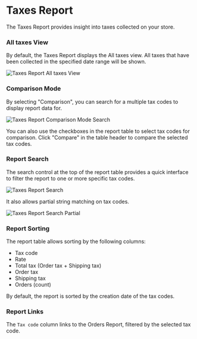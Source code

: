 # Taxes Report

The Taxes Report provides insight into taxes collected on your store.

### All taxes View

By default, the Taxes Report displays the All taxes view. All taxes that have been collected in the specified date range will be shown.

![Taxes Report All taxes View](images/analytics-taxes-report.png)

### Comparison Mode

By selecting "Comparison", you can search for a multiple tax codes to display report data for.

![Taxes Report Comparison Mode Search](images/analytics-taxes-report-comparison.png)

You can also use the checkboxes in the report table to select tax codes for comparison. Click "Compare" in the table header to compare the selected tax codes.

### Report Search

The search control at the top of the report table provides a quick interface to filter the report to one or more specific tax codes.

![Taxes Report Search](images/analytics-taxes-report-search.png)

It also allows partial string matching on tax codes.

![Taxes Report Search Partial](images/analytics-taxes-report-search-results.png)

### Report Sorting

The report table allows sorting by the following columns:

- Tax code
- Rate
- Total tax (Order tax + Shipping tax)
- Order tax
- Shipping tax
- Orders (count)

By default, the report is sorted by the creation date of the tax codes.

### Report Links

The `Tax code` column links to the Orders Report, filtered by the selected tax code.

